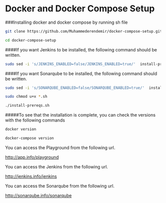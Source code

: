 # Docker and Docker Compose Setup 

###Installing docker and docker compose by running sh file


```sh
git clone https://github.com/Muhammederendemir/docker-compose-setup.git
```

```sh
cd docker-compose-setup
```

####If you want Jenkins to be installed, the following command should be written.

```sh
sudo sed -i 's/JENKINS_ENABLED=false/JENKINS_ENABLED=true/'  install-prereqs.sh 
```

####If you want Sonarqube to be installed, the following command should be written.
```sh
sudo sed -i 's/SONARQUBE_ENABLED=false/SONARQUBE_ENABLED=true/'  install-prereqs.sh 
```

```sh
sudo chmod u+x *.sh
```

```sh
./install-prereqs.sh
```

#####To see that the installation is complete, you can check the versions with the following commands

```sh
docker version
```

```sh
docker-compose version
```


You can access the Playground from the following url.

http://app.info/playground

You can access the Jenkins from the following url.

http://jenkins.info/jenkins

You can access the Sonarqube from the following url.

http://sonarqube.info/sonarqube


